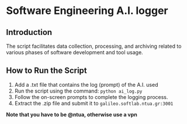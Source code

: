 # Software Engineering A.I. logger

## Introduction
The script facilitates data collection, processing, and archiving related to various phases of software development and tool usage.

## How to Run the Script
1. Add a .txt file that contains the log (prompt) of the A.I. used
2. Run the script using the command: `python ai_log.py`
3. Follow the on-screen prompts to complete the logging process.
4. Extract the .zip file and submit it to `galileo.softlab.ntua.gr:3001`

**Note that you have to be @ntua, otherwise use a vpn**
